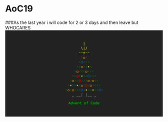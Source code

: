 # AoC19
###As the last year i will code for 2 or 3 days and then leave but WHOCARES
![](img/first-time-participating-in-advent-of-code.png)
